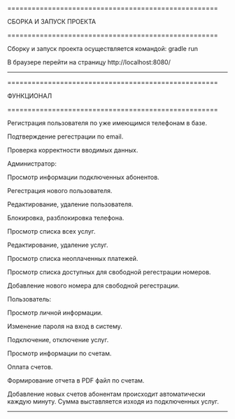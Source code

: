 ====================================================

СБОРКА И ЗАПУСК ПРОЕКТА

====================================================

Сборку и запуск проекта осуществляется командой: gradle run

В браузере перейти на страницу http://localhost:8080/

--------------------------------------------------------------------------------------------------------


====================================================

ФУНКЦИОНАЛ

====================================================

Регистрация пользователя по уже имеющимся телефонам в базе.

Подтверждение регестрации по email.

Проверка корректности вводимых данных.



Администратор:

Просмотр информации подключенных абонентов.

Регестрация нового пользователя.

Редактирование, удаление пользователя.

Блокировка, разблокировка телефона.



Просмотр списка всех услуг.

Редактирование, удаление услуг.



Просмотр списка неоплаченных платежей.



Просмотр списка доступных для свободной регестрации номеров.

Добавление нового номера для свободной регестрации.



Пользователь:

Просмотр личной информации.

Изменение пароля на вход в систему.



Подключение, отключение услуг.



Просмотр информации по счетам.

Оплата счетов.

Формирование отчета в PDF файл по счетам.



Добавление новых счетов абонентам происходит автоматически каждую минуту. Сумма выставляется изходя из подключенных услуг.

--------------------------------------------------------------------------------------------------------
